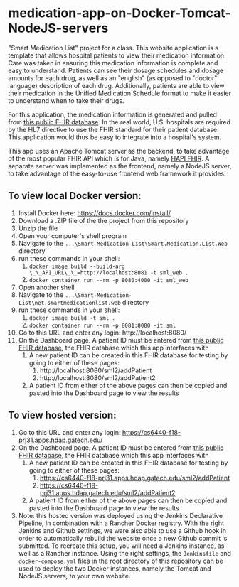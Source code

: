 # medication-app-on-Docker-Tomcat-NodeJS-servers

"Smart Medication List" project for a class.  This website application is a template that allows hospital patients to view their medication information.  Care was taken in ensuring this medication information is complete and easy to understand.  Patients can see their dosage schedules and dosage amounts for each drug, as well as an "english" (as opposed to "doctor" language) description of each drug.  Additionally, patients are able to view their medication in the Unified Medication Schedule format to make it easier to understand when to take their drugs.

For this application, the medication information is generated and pulled from [this public FHIR database](http://hapi.fhir.org/baseDstu3/).  In the real world, U.S. hospitals are required by the HL7 directive to use the FHIR standard for their patient database.  This application would thus be easy to integrate into a hospital's system.

This app uses an Apache Tomcat server as the backend, to take advantage of the most popular FHIR API which is for Java, namely [HAPI FHIR](http://hapifhir.io/).  A separate server was implemented as the frontend, namely a NodeJS server, to take advantage of the easy-to-use frontend web framework it provides.


To view local Docker version:
-
1. Install Docker here: https://docs.docker.com/install/
1. Download a .ZIP file of the the project from this repository
1. Unzip the file
1. Open your computer's shell program
1. Navigate to the `...\Smart-Medication-List\Smart.Medication.List.Web` directory
1. run these commands in your shell:
   1. `docker image build --build-arg \_\_API_URL\_\_=http://localhost:8081 -t sml_web .`
   1. `docker container run --rm -p 8080:4000 -it sml_web`
1. Open another shell
1. Navigate to the `...\Smart-Medication-List\net.smartmedicationlist.web` directory
1. run these commands in your shell:
   1. `docker image build -t sml .`
   1. `docker container run --rm -p 8081:8080 -it sml`
1. Go to this URL and enter any login: http://localhost:8080/
1. On the Dashboard page.  A patient ID must be entered from [this public FHIR database](http://hapi.fhir.org/baseDstu3/), the FHIR database which this app interfaces with
   1. A new patient ID can be created in this FHIR database for testing by going to either of these pages:
      1. http://localhost:8080/sml2/addPatient
      1. http://localhost:8080/sml2/addPatient2
   1. A patient ID from either of the above pages can then be copied and pasted into the Dashboard page to view the results 

To view hosted version:
-
1. Go to this URL and enter any login: https://cs6440-f18-prj31.apps.hdap.gatech.edu/
1. On the Dashboard page.  A patient ID must be entered from [this public FHIR database](http://hapi.fhir.org/baseDstu3/), the FHIR database which this app interfaces with
   1. A new patient ID can be created in this FHIR database for testing by going to either of these pages:
      1. https://cs6440-f18-prj31.apps.hdap.gatech.edu/sml2/addPatient
      1. https://cs6440-f18-prj31.apps.hdap.gatech.edu/sml2/addPatient2
   1. A patient ID from either of the above pages can then be copied and pasted into the Dashboard page to view the results 
1. Note: this hosted version was deployed using the Jenkins Declarative Pipeline, in combination with a Rancher Docker registry.  With the right Jenkins and Github settings, we were also able to use a Github hook in order to automatically rebuild the website once a new Github commit is submitted.  To recreate this setup, you will need a Jenkins instance, as well as a Rancher instance.  Using the right settings, the `Jenkinsfile` and `docker-compose.yml` files in the root directory of this repository can be used to deploy the two Docker instances, namely the Tomcat and NodeJS servers, to your own website.
